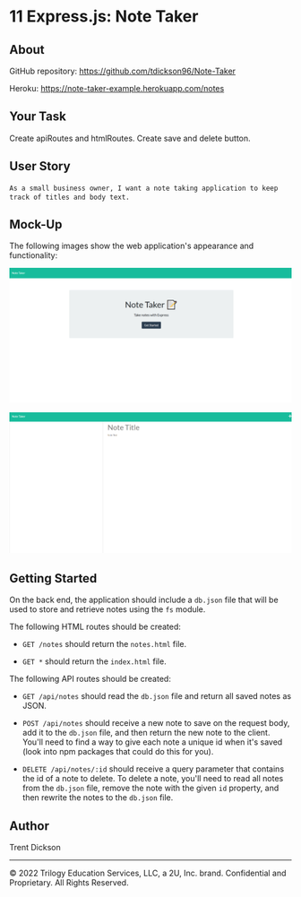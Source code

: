 # 11 Express.js: Note Taker

## About

GitHub repository: https://github.com/tdickson96/Note-Taker

Heroku: https://note-taker-example.herokuapp.com/notes 

## Your Task

Create apiRoutes and htmlRoutes. Create save and delete button. 

## User Story

```
As a small business owner, I want a note taking application to keep track of titles and body text.
```

## Mock-Up

The following images show the web application's appearance and functionality:

![Existing notes are listed in the left-hand column with empty fields on the right-hand side for the new note’s title and text.](./assets/images/index.png)

![Note titled “Balance accounts” reads, “Balance account books by end of day Monday,” with other notes listed on the left.](./assets/images/notes.png)


## Getting Started

On the back end, the application should include a `db.json` file that will be used to store and retrieve notes using the `fs` module.

The following HTML routes should be created:

* `GET /notes` should return the `notes.html` file.

* `GET *` should return the `index.html` file.

The following API routes should be created:

* `GET /api/notes` should read the `db.json` file and return all saved notes as JSON.

* `POST /api/notes` should receive a new note to save on the request body, add it to the `db.json` file, and then return the new note to the client. You'll need to find a way to give each note a unique id when it's saved (look into npm packages that could do this for you).

* `DELETE /api/notes/:id` should receive a query parameter that contains the id of a note to delete. To delete a note, you'll need to read all notes from the `db.json` file, remove the note with the given `id` property, and then rewrite the notes to the `db.json` file.

## Author

Trent Dickson

- - -
© 2022 Trilogy Education Services, LLC, a 2U, Inc. brand. Confidential and Proprietary. All Rights Reserved.
